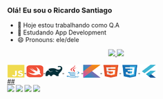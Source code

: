 ### Olá! Eu sou o Ricardo Santiago
- 🔭 Hoje estou trabalhando como Q.A
- 🌱 Estudando App Development
- 😄 Pronouns: ele/dele

<div align="center">
  <a href="https://github.com/r-1c4rd0">
  <img height="180em" src="https://github-readme-stats.vercel.app/api?username=r-1c4rd0&show_icons=true&theme=dracula&include_all_commits=true&count_private=true"/>
  <img height="180em" src="https://github-readme-stats.vercel.app/api/top-langs/?username=r-1c4rd0&layout=compact&langs_count=7&theme=dracula"/>
</div>
<div style="display: inline_block"><br>
  <img align="center" alt="Rafa-Js" height="30" width="40" src="https://raw.githubusercontent.com/devicons/devicon/master/icons/javascript/javascript-plain.svg">  
  <img align="center" alt="Rafa-Js" height="30" width="40" src="https://github.com/r-1c4rd0/codeTrabalho/blob/master/swift-original.svg">
  <img align="center" alt="Rafa-Ts" height="30" width="40" src="https://github.com/r-1c4rd0/codeTrabalho/blob/master/gradle-plain.svg">
  <img align="center" alt="Rafa-React" height="30" width="40" src="https://github.com/r-1c4rd0/codeTrabalho/blob/master/java-original.svg">
   <img align="center" alt="Rafa-Js" height="30" width="40" src="https://github.com/r-1c4rd0/codeTrabalho/blob/master/kotlin-original.svg">
  <img align="center" alt="Rafa-HTML" height="30" width="40" src="https://raw.githubusercontent.com/devicons/devicon/master/icons/html5/html5-original.svg">
  <img align="center" alt="Rafa-CSS" height="30" width="40" src="https://raw.githubusercontent.com/devicons/devicon/master/icons/css3/css3-original.svg">
  <img align="center" alt="Rafa-Python" height="30" width="40" src="https://github.com/r-1c4rd0/codeTrabalho/blob/master/flutter-original.svg"> 
</div>
  ##
<div>   
  <a href="https://www.instagram.com/feac_alk" target="_blank"><img src="https://img.shields.io/badge/-Instagram-%23E4405F?style=for-the-badge&logo=instagram&logoColor=white" target="_blank"></a> 	
 <a href="https://discord.gg/FA7JJxdC" target="_blank"><img src="https://img.shields.io/badge/Discord-7289DA?style=for-the-badge&logo=discord&logoColor=white" target="_blank"></a> 
  <a href = "mailto:ricardosantiagocwb@gmail.com"><img src="https://img.shields.io/badge/-Gmail-%23333?style=for-the-badge&logo=gmail&logoColor=white" target="_blank"></a>
  <a href="www.linkedin.com/in/ricardo-alves-santiago" target="_blank"><img src="https://img.shields.io/badge/-LinkedIn-%230077B5?style=for-the-badge&logo=linkedin&logoColor=white" target="_blank"></a>  
</div>
